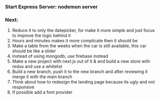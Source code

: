 ### Start Express Server: nodemon server

### Next:
1. Reduce it to only the datepicker, for make it more simple and just focus to improve the logic behind it
2. Hours and minutes makes it more complicate then it should be 
3. Make a table from the weeks when the car is still available, this car should be like a slider
4. Instead of using mongodb, use firebase instead
5. Make a new project with next.js out of it & and build a new store with redux and use a whitelist
6. Build a new branch, push it to the new branch and after reviewing it merge it with the main branch
7. Think about how to redesign the landing page because its ugly and not responsive
8. If possible add a font provider 